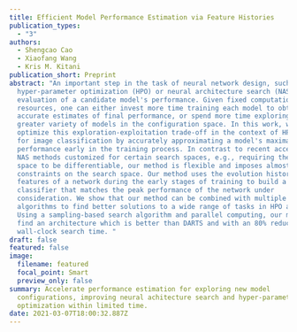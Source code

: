```yaml
---
title: Efficient Model Performance Estimation via Feature Histories
publication_types:
  - "3"
authors:
  - Shengcao Cao
  - Xiaofang Wang
  - Kris M. Kitani
publication_short: Preprint
abstract: "An important step in the task of neural network design, such as
  hyper-parameter optimization (HPO) or neural architecture search (NAS), is the
  evaluation of a candidate model's performance. Given fixed computational
  resources, one can either invest more time training each model to obtain more
  accurate estimates of final performance, or spend more time exploring a
  greater variety of models in the configuration space. In this work, we aim to
  optimize this exploration-exploitation trade-off in the context of HPO and NAS
  for image classification by accurately approximating a model's maximal
  performance early in the training process. In contrast to recent accelerated
  NAS methods customized for certain search spaces, e.g., requiring the search
  space to be differentiable, our method is flexible and imposes almost no
  constraints on the search space. Our method uses the evolution history of
  features of a network during the early stages of training to build a proxy
  classifier that matches the peak performance of the network under
  consideration. We show that our method can be combined with multiple search
  algorithms to find better solutions to a wide range of tasks in HPO and NAS.
  Using a sampling-based search algorithm and parallel computing, our method can
  find an architecture which is better than DARTS and with an 80% reduction in
  wall-clock search time. "
draft: false
featured: false
image:
  filename: featured
  focal_point: Smart
  preview_only: false
summary: Accelerate performance estimation for exploring new model
  configurations, improving neural achitecture search and hyper-parameter
  optimization within limited time.
date: 2021-03-07T18:00:32.887Z
---
```

